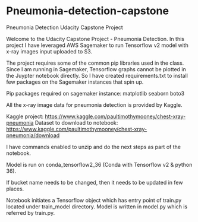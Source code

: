 # Pneumonia-detection-capstone
Pneumonia Detection Udacity Capstone Project 

Welcome to the Udacity Capstone Project - Pneumonia Detection. In this project I have leveraged AWS Sagemaker to run Tensorflow v2 model with x-ray images input uploaded to S3.

The project requires some of the common pip libraries used in the class. Since I am running in Sagemaker, Tensorflow graphs cannot be plotted in the Juypter notebook directly. So I have created requirements.txt to install few packages on the Sagemaker instances that spin up.

Pip packages required on sagemaker instance:
matplotlib
seaborn
boto3

All the x-ray image data for pneumonia detection is provided by Kaggle. 

Kaggle project: https://www.kaggle.com/paultimothymooney/chest-xray-pneumonia
Dataset to download to notebook: https://www.kaggle.com/paultimothymooney/chest-xray-pneumonia/download

I have commands enabled to unzip and do the next steps as part of the notebook.

Model is run on conda_tensorflow2_36 (Conda with Tensorflow v2 & python 36).

If bucket name needs to be changed, then it needs to be updated in few places. 

Notebook initiates a Tensorflow object which has entry point of train.py located under train_model directory. Model is written in model.py which is referred by train.py.
